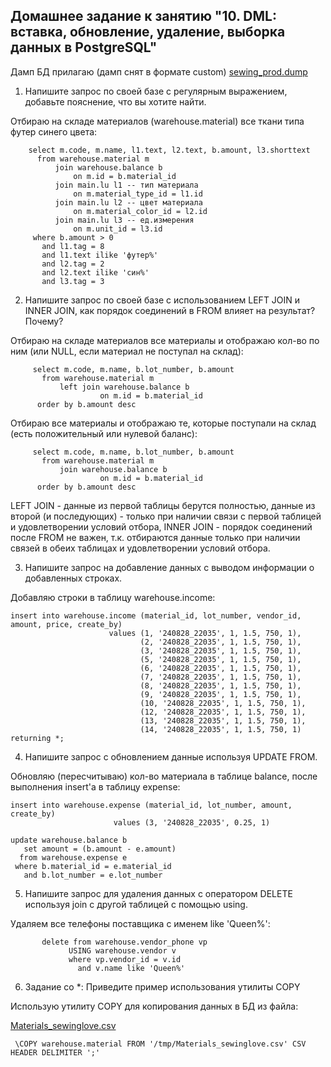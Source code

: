## Домашнее задание к занятию "10. DML: вставка, обновление, удаление, выборка данных в PostgreSQL"

Дамп БД прилагаю (дамп снят в формате custom)
[sewing_prod.dump](sewing_prod.dump)


1. Напишите запрос по своей базе с регулярным выражением, добавьте пояснение, что вы хотите найти.

Отбираю на складе материалов (warehouse.material) все ткани типа футер синего цвета:
 
```
    select m.code, m.name, l1.text, l2.text, b.amount, l3.shorttext 
      from warehouse.material m
          join warehouse.balance b 
              on m.id = b.material_id 
          join main.lu l1 -- тип материала
              on m.material_type_id = l1.id
          join main.lu l2 -- цвет материала
              on m.material_color_id = l2.id
          join main.lu l3 -- ед.измерения
              on m.unit_id = l3.id
     where b.amount > 0
       and l1.tag = 8
       and l1.text ilike 'футер%'
       and l2.tag = 2
       and l2.text ilike 'син%'
       and l3.tag = 3
```

2. Напишите запрос по своей базе с использованием LEFT JOIN и INNER JOIN, как порядок соединений в FROM влияет на результат? Почему?

Отбираю на складе материалов все материалы и отображаю кол-во по ним (или NULL, если материал не поступал на склад):

```
     select m.code, m.name, b.lot_number, b.amount 
       from warehouse.material m
           left join warehouse.balance b 
                    on m.id = b.material_id
      order by b.amount desc
```

Отбираю все материалы и отображаю те, которые поступали на склад (есть положительный или нулевой баланс):

```
     select m.code, m.name, b.lot_number, b.amount 
       from warehouse.material m
           join warehouse.balance b 
                    on m.id = b.material_id
      order by b.amount desc
```

LEFT JOIN - данные из первой таблицы берутся полностью, данные из второй (и последующих) - только при наличии связи с первой таблицей и удовлетворении условий отбора,
INNER JOIN - порядок соединений после FROM не важен, т.к. отбираются данные только при наличии связей в обеих таблицах и удовлетворении условий отбора.

3. Напишите запрос на добавление данных с выводом информации о добавленных строках.

Добавляю строки в таблицу warehouse.income:

```
insert into warehouse.income (material_id, lot_number, vendor_id, amount, price, create_by)
		              values (1, '240828_22035', 1, 1.5, 750, 1),
		                     (2, '240828_22035', 1, 1.5, 750, 1),
		                     (3, '240828_22035', 1, 1.5, 750, 1),
		                     (5, '240828_22035', 1, 1.5, 750, 1),
		                     (6, '240828_22035', 1, 1.5, 750, 1),
		                     (7, '240828_22035', 1, 1.5, 750, 1),
		                     (8, '240828_22035', 1, 1.5, 750, 1),
		                     (9, '240828_22035', 1, 1.5, 750, 1),
		                     (10, '240828_22035', 1, 1.5, 750, 1),
		                     (12, '240828_22035', 1, 1.5, 750, 1),
		                     (13, '240828_22035', 1, 1.5, 750, 1),
		                     (14, '240828_22035', 1, 1.5, 750, 1)
returning *;
```

4. Напишите запрос с обновлением данные используя UPDATE FROM.

Обновляю (пересчитываю) кол-во материала в таблице balance, после выполнения insert'а в таблицу expense:

```
insert into warehouse.expense (material_id, lot_number, amount, create_by)
                       values (3, '240828_22035', 0.25, 1)
```

```
update warehouse.balance b
   set amount = (b.amount - e.amount)
  from warehouse.expense e
 where b.material_id = e.material_id
   and b.lot_number = e.lot_number
```
   
5. Напишите запрос для удаления данных с оператором DELETE используя join с другой таблицей с помощью using.

Удаляем все телефоны поставщика с именем like 'Queen%':

```
       delete from warehouse.vendor_phone vp
             USING warehouse.vendor v
             where vp.vendor_id = v.id
               and v.name like 'Queen%'
```
         
6. Задание со *: Приведите пример использования утилиты COPY

Использую утилиту COPY для копирования данных в БД из файла:

[Materials_sewinglove.csv](Materials_sewinglove.csv)

```
 \COPY warehouse.material FROM '/tmp/Materials_sewinglove.csv' CSV HEADER DELIMITER ';'
```